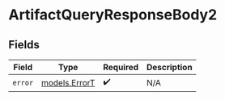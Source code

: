 # ArtifactQueryResponseBody2


## Fields

| Field                                | Type                                 | Required                             | Description                          |
| ------------------------------------ | ------------------------------------ | ------------------------------------ | ------------------------------------ |
| `error`                              | [models.ErrorT](../models/errort.md) | :heavy_check_mark:                   | N/A                                  |